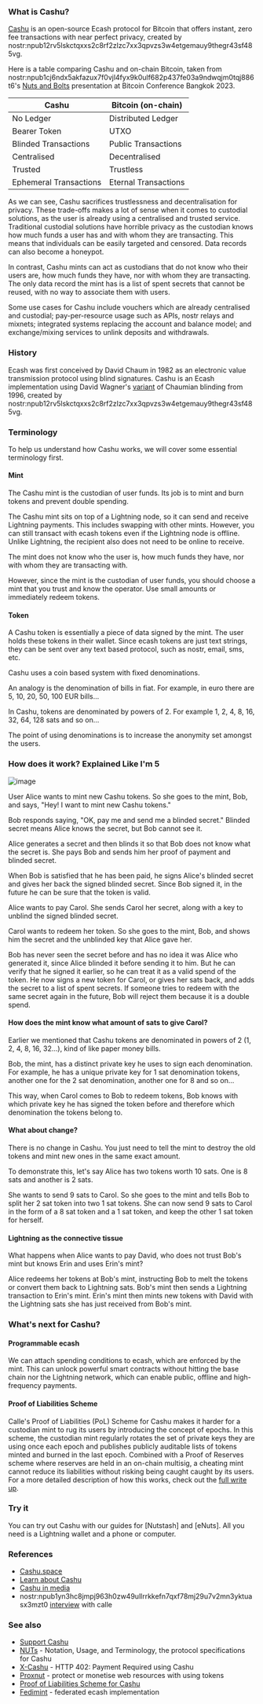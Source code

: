 ### What is Cashu?
[Cashu](https://cashu.space/) is an open-source Ecash protocol for Bitcoin that offers instant, zero fee transactions with near perfect privacy, created by nostr:npub12rv5lskctqxxs2c8rf2zlzc7xx3qpvzs3w4etgemauy9thegr43sf485vg. 

Here is a table comparing Cashu and on-chain Bitcoin, taken from nostr:npub1cj6ndx5akfazux7f0vjl4fyx9k0ulf682p437fe03a9ndwqjm0tqj886t6's [Nuts and Bolts](https://nuts-and-bolts.gandlaf.com/) presentation at Bitcoin Conference Bangkok 2023. 

| Cashu | Bitcoin (on-chain) |
|--|--|
| No Ledger | Distributed Ledger |
| Bearer Token | UTXO |
| Blinded Transactions | Public Transactions|
| Centralised | Decentralised |
| Trusted | Trustless |
| Ephemeral Transactions| Eternal Transactions |

As we can see, Cashu sacrifices trustlessness and decentralisation for privacy. These trade-offs makes a lot of sense when it comes to custodial solutions, as the user is already using a centralised and trusted service. Traditional custodial solutions have horrible privacy as the custodian knows how much funds a user has and with whom they are transacting. This means that individuals can be easily targeted and censored. Data records can also become a honeypot. 

In contrast, Cashu mints can act as custodians that do not know who their users are, how much funds they have, nor with whom they are transacting. The only data record the mint has is a list of spent secrets that cannot be reused, with no way to associate them with users. 

Some use cases for Cashu include vouchers which are already centralised and custodial; pay-per-resource usage such as APIs, nostr relays and mixnets; integrated systems replacing the account and balance model; and exchange/mixing services to unlink deposits and withdrawals. 
### History
Ecash was first conceived by David Chaum in 1982 as an electronic value transmission protocol using blind signatures. Cashu is an Ecash implementation using David Wagner's [variant](https://cypherpunks.venona.com/date/1996/03/msg01848.html) of Chaumian blinding from 1996, created by nostr:npub12rv5lskctqxxs2c8rf2zlzc7xx3qpvzs3w4etgemauy9thegr43sf485vg. 
### Terminology
To help us understand how Cashu works, we will cover some essential terminology first. 
#### Mint
The Cashu mint is the custodian of user funds. Its job is to mint and burn tokens and prevent double spending. 

The Cashu mint sits on top of a Lightning node, so it can send and receive Lightning payments. This includes swapping with other mints. However, you can still transact with ecash tokens even if the Lightning node is offline. Unlike Lightning, the recipient also does not need to be online to receive. 

The mint does not know who the user is, how much funds they have, nor with whom they are transacting with. 

However, since the mint is the custodian of user funds, you should choose a mint that you trust and know the operator. Use small amounts or immediately redeem tokens. 
#### Token
A Cashu token is essentially a piece of data signed by the mint. The user holds these tokens in their wallet. Since ecash tokens are just text strings, they can be sent over any text based protocol, such as nostr, email, sms, etc. 

Cashu uses a coin based system with fixed denominations. 

An analogy is the denomination of bills in fiat. For example, in euro there are 5, 10, 20, 50, 100 EUR bills...

In Cashu, tokens are denominated by powers of 2. For example 1, 2, 4, 8, 16, 32, 64, 128 sats and so on...

The point of using denominations is to increase the anonymity set amongst the users. 
### How does it work? Explained Like I'm 5

![image]()

User Alice wants to mint new Cashu tokens. So she goes to the mint, Bob, and says, "Hey! I want to mint new Cashu tokens."

Bob responds saying, "OK, pay me and send me a blinded secret." Blinded secret means Alice knows the secret, but Bob cannot see it. 

Alice generates a secret and then blinds it so that Bob does not know what the secret is. She pays Bob and sends him her proof of payment and blinded secret. 

When Bob is satisfied that he has been paid, he signs Alice's blinded secret and gives her back the signed blinded secret. Since Bob signed it, in the future he can be sure that the token is valid. 

Alice wants to pay Carol. She sends Carol her secret, along with a key to unblind the signed blinded secret. 

Carol wants to redeem her token. So she goes to the mint, Bob, and shows him the secret and the unblinded key that Alice gave her. 

Bob has never seen the secret before and has no idea it was Alice who generated it, since Alice blinded it before sending it to him. But he can verify that he signed it earlier, so he can treat it as a valid spend of the token. He now signs a new token for Carol, or gives her sats back, and adds the secret to a list of spent secrets. If someone tries to redeem with the same secret again in the future, Bob will reject them because it is a double spend. 
#### How does the mint know what amount of sats to give Carol?
Earlier we mentioned that Cashu tokens are denominated in powers of 2 (1, 2, 4, 8, 16, 32...), kind of like paper money bills. 

Bob, the mint, has a distinct private key he uses to sign each denomination. For example, he has a unique private key for 1 sat denomination tokens, another one for the 2 sat denomination, another one for 8 and so on...

This way, when Carol comes to Bob to redeem tokens, Bob knows with which private key he has signed the token before and therefore which denomination the tokens belong to. 
#### What about change?
There is no change in Cashu. You just need to tell the mint to destroy the old tokens and mint new ones in the same exact amount. 

To demonstrate this, let's say Alice has two tokens worth 10 sats. One is 8 sats and another is 2 sats. 

She wants to send 9 sats to Carol. So she goes to the mint and tells Bob to split her 2 sat token into two 1 sat tokens. She can now send 9 sats to Carol in the form of a 8 sat token and a 1 sat token, and keep the other 1 sat token for herself. 
#### Lightning as the connective tissue
What happens when Alice wants to pay David, who does not trust Bob's mint but knows Erin and uses Erin's mint?  

Alice redeems her tokens at Bob's mint, instructing Bob to melt the tokens or convert them back to Lightning sats. Bob's mint then sends a Lightning transaction to Erin's mint. Erin's mint then mints new tokens with David with the Lightning sats she has just received from Bob's mint. 
### What's next for Cashu?
#### Programmable ecash
We can attach spending conditions to ecash, which are enforced by the mint. This can unlock powerful smart contracts without hitting the base chain nor the Lightning network, which can enable public, offline and high-frequency payments. 
#### Proof of Liabilities Scheme
Calle's Proof of Liabilities (PoL) Scheme for Cashu makes it harder for a custodian mint to rug its users by introducing the concept of epochs. In this scheme, the custodian mint regularly rotates the set of private keys they are using once each epoch and publishes publicly auditable lists of tokens minted and burned in the last epoch. Combined with a Proof of Reserves scheme where reserves are held in an on-chain multisig, a cheating mint cannot reduce its liabilities without risking being caught caught by its users. For a more detailed description of how this works, check out the [full write up](https://gist.github.com/callebtc/ed5228d1d8cbaade0104db5d1cf63939). 
### Try it
You can try out Cashu with our guides for [Nutstash] and [eNuts]. All you need is a Lightning wallet and a phone or computer. 
### References
- [Cashu.space](https://docs.cashu.space/)
- [Learn about Cashu](https://docs.cashu.space/resources/learn)
- [Cashu in media](https://docs.cashu.space/resources/media)
- nostr:npub1yn3hc8jmpj963h0zw49ullrrkkefn7qxf78mj29u7v2mn3yktuasx3mzt0 [interview](https://www.youtube.com/watch?v=zdtRT7phXBo) with calle
### See also
- [Support Cashu](https://docs.cashu.space/contribute)
- [NUTs](https://github.com/cashubtc/nuts) - Notation, Usage, and Terminology, the protocol specifications for Cashu
- [X-Cashu](https://github.com/cashubtc/xcashu) - HTTP 402: Payment Required using Cashu
- [Proxnut](https://github.com/gandlafbtc/proxnut) - protect or monetise web resources with using tokens
- [Proof of Liabilities Scheme for Cashu](https://gist.github.com/callebtc/ed5228d1d8cbaade0104db5d1cf63939)
- [Fedimint](https://fedimint.org/) - federated ecash implementation
